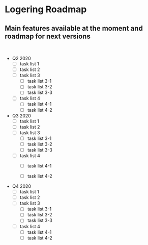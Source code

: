 # Logering Roadmap

## Main features available at the moment and roadmap for next versions

<br>

- Q2 2020
  - [ ] task list 1
  - [ ] task list 2
  - [ ] task list 3
      - [ ] task list 3-1
      - [ ] task list 3-2
      - [ ] task list 3-3
  - [ ] task list 4
      - [ ] task list 4-1
      - [ ] task list 4-2

- Q3 2020
  - [ ] task list 1
  - [ ] task list 2
  - [ ] task list 3
      - [ ] task list 3-1
      - [ ] task list 3-2
      - [ ] task list 3-3
  - [ ] task list 4
      - [ ] task list 4-1
      - [ ] task list 4-2


- Q4 2020
  - [ ] task list 1
  - [ ] task list 2
  - [ ] task list 3
      - [ ] task list 3-1
      - [ ] task list 3-2
      - [ ] task list 3-3
  - [ ] task list 4
      - [ ] task list 4-1
      - [ ] task list 4-2